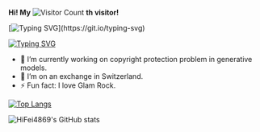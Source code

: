 **Hi! My**
![Visitor Count](https://profile-counter.glitch.me/HiFei4869/count.svg) **th visitor!**

[![Typing SVG](https://readme-typing-svg.demolab.com?font=Roboto+Mono&duration=5500&pause=1000&color=AF5CF7&center=true&random=false&width=435&lines=I'm+Yifei+Song%2C+a+student+in+CUHK;Welcome+to+my+GitHub+profile!)](https://git.io/typing-svg)

<a href="https://git.io/typing-svg"><img src="https://readme-typing-svg.demolab.com?font=Roboto+Mono&duration=5500&pause=1000&color=AF5CF7&center=true&random=false&width=435&lines=I'm+Yifei+Song%2C+a+student+in+CUHK;Welcome+to+my+GitHub+profile!" alt="Typing SVG" /></a>


<!--
**HiFei4869/HiFei4869** is a ✨ _special_ ✨ repository because its `README.md` (this file) appears on your GitHub profile.

Here are some ideas to get you started:

- 🔭 I’m currently working on ...
- 🌱 I’m currently learning ...
- 👯 I’m looking to collaborate on ...
- 🤔 I’m looking for help with ...
- 💬 Ask me about ...
- 📫 How to reach me: ...
- 😄 Pronouns: ...
- ⚡ Fun fact: ...
-->
- 🔭 I’m currently working on copyright protection problem in generative models.
- 👯 I’m on an exchange in Switzerland.
- ⚡ Fun fact: I love Glam Rock.

[![Top Langs](https://github-readme-stats.vercel.app/api/top-langs/?username=HiFei4869&layout=compact)](https://github.com/HiFei4869/github-readme-stats)

![HiFei4869's GitHub stats](https://github-readme-stats.vercel.app/api?username=HiFei4869&show_icons=true&theme=tokyonight)
